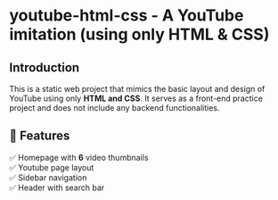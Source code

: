 # youtube-html-css - A YouTube imitation (using only HTML & CSS)


## Introduction
This is a static web project that mimics the basic layout and design of YouTube using only **HTML and CSS**. It serves as a front-end practice project and does not include any backend functionalities.

## 🚀 Features

✅ Homepage with **6** video thumbnails  
✅ Youtube page layout  
✅ Sidebar navigation  
✅ Header with search bar  
